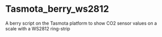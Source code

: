 # Tasmota_berry_ws2812
A berry script on the Tasmota platform to show CO2 sensor values on a scale with a WS2812 ring-strip
